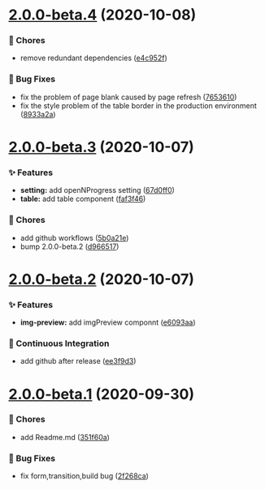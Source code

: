 # [2.0.0-beta.4](https://github.com/anncwb/vue-vben-admin/compare/2.0.0-beta.3...2.0.0-beta.4) (2020-10-08)

### 🎫 Chores

- remove redundant dependencies ([e4c952f](https://github.com/anncwb/vue-vben-admin/commit/e4c952f))

### 🐛 Bug Fixes

- fix the problem of page blank caused by page refresh ([7653610](https://github.com/anncwb/vue-vben-admin/commit/7653610))
- fix the style problem of the table border in the production environment ([8933a2a](https://github.com/anncwb/vue-vben-admin/commit/8933a2a))

# [2.0.0-beta.3](https://github.com/anncwb/vue-vben-admin/compare/2.0.0-beta.2...2.0.0-beta.3) (2020-10-07)

### ✨ Features

- **setting:** add openNProgress setting ([67d0ff0](https://github.com/anncwb/vue-vben-admin/commit/67d0ff0))
- **table:** add table component ([faf3f46](https://github.com/anncwb/vue-vben-admin/commit/faf3f46))

### 🎫 Chores

- add github workflows ([5b0a21e](https://github.com/anncwb/vue-vben-admin/commit/5b0a21e))
- bump 2.0.0-beta.2 ([d966517](https://github.com/anncwb/vue-vben-admin/commit/d966517))

# [2.0.0-beta.2](https://github.com/anncwb/vue-vben-admin/compare/2.0.0-beta.1...2.0.0-beta.2) (2020-10-07)

### ✨ Features

- **img-preview:** add imgPreview componnt ([e6093aa](https://github.com/anncwb/vue-vben-admin/commit/e6093aa))

### 🔧 Continuous Integration

- add github after release ([ee3f9d3](https://github.com/anncwb/vue-vben-admin/commit/ee3f9d3))

# [2.0.0-beta.1](https://github.com/anncwb/vue-vben-admin/compare/351f60a...2.0.0-beta.1) (2020-09-30)

### 🎫 Chores

- add Readme.md ([351f60a](https://github.com/anncwb/vue-vben-admin/commit/351f60a))

### 🐛 Bug Fixes

- fix form,transition,build bug ([2f268ca](https://github.com/anncwb/vue-vben-admin/commit/2f268ca))
